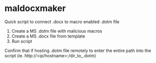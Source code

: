 # maldocxmaker
Quick script to connect .docx to macro enabled .dotm file

1. Create a MS .dotm file with malicious macros
2. Create a MS .docx file from template
3. Run script

Confirm that if hosting .dotm file remotely to enter the entire path into the script (ie. http://<ip/hostname>:<port>/dir_to_.dotm)
